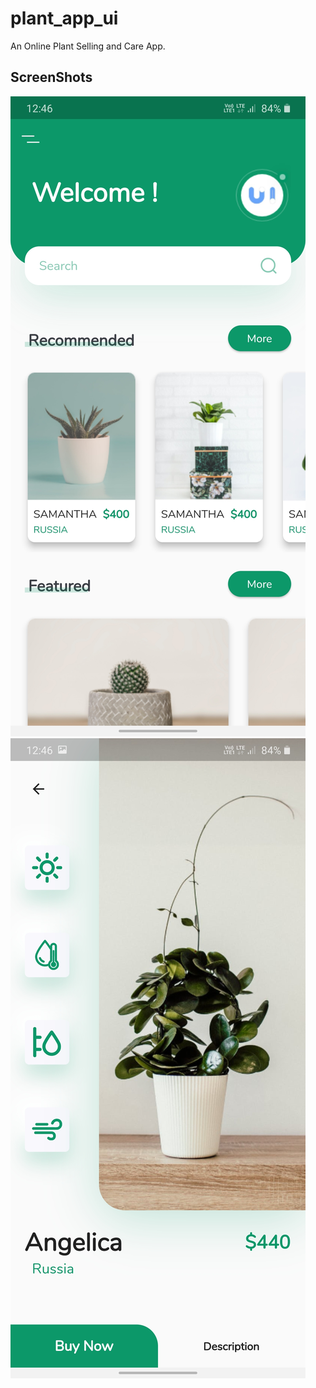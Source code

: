 # plant_app_ui

An Online Plant Selling and Care App.

## ScreenShots

![Home Screen](/assets/Plantacare-HomeScreen.jpg) ![Detail Screen](/assets/Plantacare-DetailScreen.jpg)
